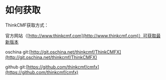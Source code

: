 # 如何获取

ThinkCMF获取方式：

官方网站（[http://www.thinkcmf.com](http://www.thinkcmf.com)）可获取最新版本

oschina git:[http://git.oschina.net/thinkcmf/ThinkCMFX](http://git.oschina.net/thinkcmf/ThinkCMFX)

github  git:[https://github.com/thinkcmf/cmfx](https://github.com/thinkcmf/cmfx)